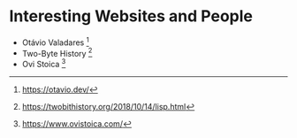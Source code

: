 # Interesting Websites and People

- Otávio Valadares [^1]
- Two-Byte History [^2]
- Ovi Stoica  [^3]

[^1]: https://otavio.dev/
[^2]: https://twobithistory.org/2018/10/14/lisp.html
[^3]: https://www.ovistoica.com/
